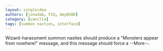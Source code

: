 ```yaml
---
layout: singleidea
authors: [jonadab, FIQ, AmyBSOD]
category: [vanilla]
tags: [summon nasties, interface]
---
```

Wizard-harassment summon nasties should produce a "Monsters appear from nowhere!" message, and this message should force a --More--.
